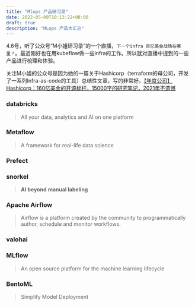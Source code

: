 ```yaml
---
title: "Mlops 产品研习录"
date: 2022-05-09T10:13:22+08:00
draft: true
description: "MLops 产品大汇总"
---
```


<!--more-->

4.6号，听了公众号“M小姐研习录”的一个直播，`下一个infra 百亿美金战场在哪里？`。最近刚好也在用kubeflow做一些infra的工作。所以就对直播中提到的一些产品进行梳理和体验。

关注M小姐的公众号是因为她的一篇关于Hashicorp（terraform的母公司，开发了一系列Infra-as-code的工具）总结性文章，写的非常好。[【年度公司】Hashicorp：160亿美金的开源标杆，15000字的研究笔记，2021年不遗憾](https://mp.weixin.qq.com/s/Y2A7-Ui2nzUgodkEbgR6lQ)



### databricks

>  All your data, analytics and AI on one platform

### **Metaflow**

>  A framework for real-life data science



### Prefect



### snorkel

> **AI beyond** **manual labeling**

### Apache Airflow

> Airflow is a platform created by the community to programmatically author, schedule and monitor workflows.



### valohai



### MLflow

> An open source platform for the machine learning lifecycle



### BentoML

>  Simplify Model Deployment
